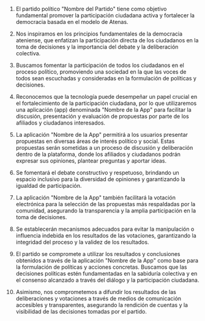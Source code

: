 1. El partido político "Nombre del Partido" tiene como objetivo fundamental promover la participación ciudadana activa y fortalecer la democracia basada en el modelo de Atenas.

2. Nos inspiramos en los principios fundamentales de la democracia ateniense, que enfatizan la participación directa de los ciudadanos en la toma de decisiones y la importancia del debate y la deliberación colectiva.

3. Buscamos fomentar la participación de todos los ciudadanos en el proceso político, promoviendo una sociedad en la que las voces de todos sean escuchadas y consideradas en la formulación de políticas y decisiones.

4. Reconocemos que la tecnología puede desempeñar un papel crucial en el fortalecimiento de la participación ciudadana, por lo que utilizaremos una aplicación (app) denominada "Nombre de la App" para facilitar la discusión, presentación y evaluación de propuestas por parte de los afiliados y ciudadanos interesados.

5. La aplicación "Nombre de la App" permitirá a los usuarios presentar propuestas en diversas áreas de interés político y social. Estas propuestas serán sometidas a un proceso de discusión y deliberación dentro de la plataforma, donde los afiliados y ciudadanos podrán expresar sus opiniones, plantear preguntas y aportar ideas.

6. Se fomentará el debate constructivo y respetuoso, brindando un espacio inclusivo para la diversidad de opiniones y garantizando la igualdad de participación.

7. La aplicación "Nombre de la App" también facilitará la votación electrónica para la selección de las propuestas más respaldadas por la comunidad, asegurando la transparencia y la amplia participación en la toma de decisiones.

8. Se establecerán mecanismos adecuados para evitar la manipulación o influencia indebida en los resultados de las votaciones, garantizando la integridad del proceso y la validez de los resultados.

9. El partido se compromete a utilizar los resultados y conclusiones obtenidos a través de la aplicación "Nombre de la App" como base para la formulación de políticas y acciones concretas. Buscamos que las decisiones políticas estén fundamentadas en la sabiduría colectiva y en el consenso alcanzado a través del diálogo y la participación ciudadana.

10. Asimismo, nos comprometemos a difundir los resultados de las deliberaciones y votaciones a través de medios de comunicación accesibles y transparentes, asegurando la rendición de cuentas y la visibilidad de las decisiones tomadas por el partido.
